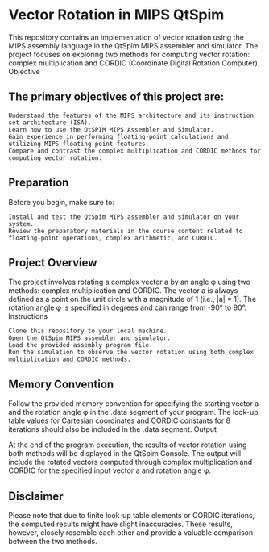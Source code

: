 # Vector Rotation in MIPS QtSpim

This repository contains an implementation of vector rotation using the MIPS assembly language in the QtSpim MIPS assembler and simulator. The project focuses on exploring two methods for computing vector rotation: complex multiplication and CORDIC (Coordinate Digital Rotation Computer).
Objective

## The primary objectives of this project are:

    Understand the features of the MIPS architecture and its instruction set architecture (ISA).
    Learn how to use the QtSPIM MIPS Assembler and Simulator.
    Gain experience in performing floating-point calculations and utilizing MIPS floating-point features.
    Compare and contrast the complex multiplication and CORDIC methods for computing vector rotation.

## Preparation

Before you begin, make sure to:

    Install and test the QtSpim MIPS assembler and simulator on your system.
    Review the preparatory materials in the course content related to floating-point operations, complex arithmetic, and CORDIC.

## Project Overview

The project involves rotating a complex vector a by an angle φ using two methods: complex multiplication and CORDIC. The vector a is always defined as a point on the unit circle with a magnitude of 1 (i.e., |a| = 1). The rotation angle φ is specified in degrees and can range from -90° to 90°.
Instructions

    Clone this repository to your local machine.
    Open the QtSpim MIPS assembler and simulator.
    Load the provided assembly program file.
    Run the simulation to observe the vector rotation using both complex multiplication and CORDIC methods.

## Memory Convention

Follow the provided memory convention for specifying the starting vector a and the rotation angle φ in the .data segment of your program. The look-up table values for Cartesian coordinates and CORDIC constants for 8 iterations should also be included in the .data segment.
Output

At the end of the program execution, the results of vector rotation using both methods will be displayed in the QtSpim Console. The output will include the rotated vectors computed through complex multiplication and CORDIC for the specified input vector a and rotation angle φ.

## Disclaimer

Please note that due to finite look-up table elements or CORDIC iterations, the computed results might have slight inaccuracies. These results, however, closely resemble each other and provide a valuable comparison between the two methods.
